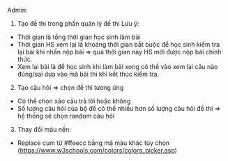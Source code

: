 Admin:
1. Tạo đề thi trong phần quản lý đề thi
Lưu ý:
- Thời gian là tổng thời gian học sinh làm bài
- Thời gian HS xem lại là khoảng thời gian bắt buộc để học sinh kiểm tra lại bài khi nhấn nộp bài => quá thời gian này HS mới được nộp bài chính thức.
- Xem lại bài là để học sinh khi làm bài xong có thể vào xem lại câu nào đúng/sai dựa vào mã bài thi khi kết thúc kiểm tra.
2. Tạo câu hỏi => chọn đề thi tương ứng
- Có thể chọn xáo câu trả lời hoặc không
- Số lượng câu hỏi của bộ đề có thể nhiều hơn số lượng câu hỏi đề thi => hệ thống sẽ chọn random câu hỏi
3. Thay đổi màu nền:
- Replace cụm từ #ffeecc bằng mã màu khác tùy chọn (https://www.w3schools.com/colors/colors_picker.asp)